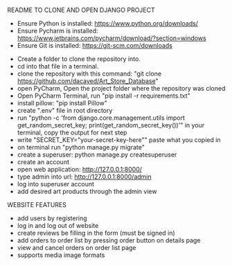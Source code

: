 
README TO CLONE AND OPEN DJANGO PROJECT
* Ensure Python is installed: https://www.python.org/downloads/
* Ensure Pycharm is installed: https://www.jetbrains.com/pycharm/download/?section=windows
* Ensure Git is installed: https://git-scm.com/downloads

- Create a folder to clone the repository into.
- cd into that file in a terminal.
- clone the repository with this command: "git clone https://github.com/dacayed/Art_Store_Database"
- open PyCharm, Open the project folder where the repository was cloned
- Open PyCharm Terminal, run "pip install -r requirements.txt"
- install pillow: "pip install Pillow"
- create ".env" file in root directory
- run "python -c 'from django.core.management.utils import get_random_secret_key; print(get_random_secret_key())'" in your terminal, copy the output for next step
- write "SECRET_KEY="your-secret-key-here"" paste what you copied in 
- on terminal run "python manage.py migrate"
- create a superuser: python manage.py createsuperuser
- create an account
- open web application: http://127.0.0.1:8000/
- type admin into url: http://127.0.0.1:8000/admin
- log into superuser account
- add desired art products through the admin view

WEBSITE FEATURES
- add users by registering
- log in and log out of website
- create reviews be filling in the form (must be signed in)
- add orders to order list by pressing order button on details page
- view and cancel orders on order list page
- supports media image formats
